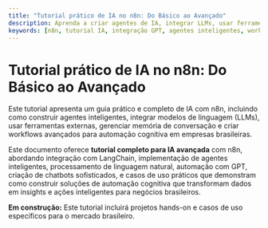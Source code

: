 ```yaml
---
title: "Tutorial prático de IA no n8n: Do Básico ao Avançado"
description: Aprenda a criar agentes de IA, integrar LLMs, usar ferramentas externas e construir workflows inteligentes no n8n, com exemplos para o mercado brasileiro.
keywords: [n8n, tutorial IA, integração GPT, agentes inteligentes, workflows IA, automação cognitiva, LangChain, exemplos Brasil, chatbot, processamento de linguagem natural]
---
```


# Tutorial prático de IA no n8n: Do Básico ao Avançado

Este tutorial apresenta um guia prático e completo de IA com n8n, incluindo como construir agentes inteligentes, integrar modelos de linguagem (LLMs), usar ferramentas externas, gerenciar memória de conversação e criar workflows avançados para automação cognitiva em empresas brasileiras.

Este documento oferece **tutorial completo para IA avançada** com n8n, abordando integração com LangChain, implementação de agentes inteligentes, processamento de linguagem natural, automação com GPT, criação de chatbots sofisticados, e casos de uso práticos que demonstram como construir soluções de automação cognitiva que transformam dados em insights e ações inteligentes para negócios brasileiros.

**Em construção:** Este tutorial incluirá projetos hands-on e casos de uso específicos para o mercado brasileiro.
